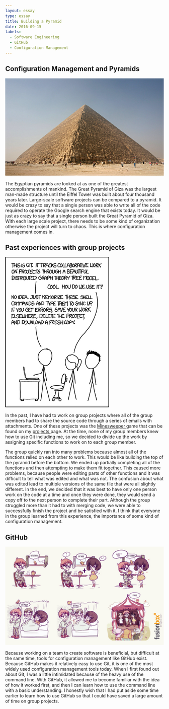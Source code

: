 ```yaml
---
layout: essay
type: essay
title: Building a Pyramid
date: 2016-09-15
labels:
  - Software Engineering
  - GitHub
  - Configuration Management
---
```


<H2>Configuration Management and Pyramids</H2>

<img class="ui big rounded image" src="../images/TheGreatPyramidOfGiza.jpg">

The Egyptian pyramids are looked at as one of the greatest accomplishments of mankind. The Great Pyramid of Giza was the largest man-made structure until the Eiffel Tower was built about four thousand years later. Large-scale software projects can be compared to a pyramid. It would be crazy to say that a single person was able to write all of the code required to operate the Google search engine that exists today. It would be just as crazy to say that a single person built the Great Pyramid of Giza. With each large scale project, there needs to be some kind of organization otherwise the project will turn to chaos. This is where configuration management comes in. 

<H2>Past experiences with group projects</H2>

<img class="ui medium rounded image" src="../images/gitXKCD.png">

In the past, I have had to work on group projects where all of the group members had to share the source code through a series of emails with attachments. One of these projects was the <a href="https://chadmorita.github.io/projects/MineSweeper" target="_blank"> Minesweeper </a>game that can be found on my <a href="https://chadmorita.github.io/projects/" target="_blank"> projects </a> page. At the time, none of my group members knew how to use Git including me, so we decided to divide up the work by assigning specific functions to work on to each group member. 

The group quickly ran into many problems because almost all of the functions relied on each other to work. This would be like building the top of the pyramid before the bottom. We ended up partially completing all of the functions and then attempting to make them fit together. This caused more problems, because people were editing parts of other functions and it was difficult to tell what was edited and what was not. The confusion about what was edited lead to multiple versions of the same file that were all slightly different. In the end, we decided that it was best to have only one person work on the code at a time and once they were done, they would send a copy off to the next person to complete their part. Although the group struggled more than it had to with merging code, we were able to successfully finish the project and be satisfied with it. I think that everyone in the group learned from this experience, the importance of some kind of configuration management. 

<H2>GitHub</H2>

<img class="ui big rounded image" src="../images/git-comic-fusionbox.jpg">

Because working on a team to create software is beneficial, but difficult at the same time, tools for configuration management like GitHub exist. Because GitHub makes it relatively easy to use Git, it is one of the most widely used configuration management tools today. When I first found out about Git, I was a little intimidated because of the heavy use of the command line. With GitHub, it allowed me to become familiar with the idea of how it worked first, and then I can learn how to use the command line with a basic understanding. I honestly wish that I had put aside some time earlier to learn how to use GitHub so that I could have saved a large amount of time on group projects.